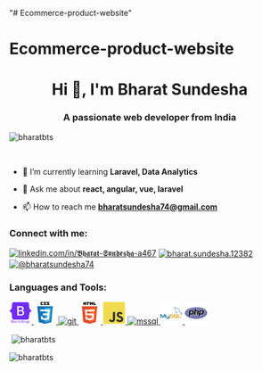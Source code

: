 "# Ecommerce-product-website" 
# Ecommerce-product-website

<h1 align="center">Hi 👋, I'm Bharat Sundesha</h1>
<h3 align="center">A passionate web developer from India</h3>

<p align="left"> <img src="https://komarev.com/ghpvc/?username=bharatbts&label=Profile%20views&color=0e75b6&style=flat" alt="bharatbts" /> </p>

<p align="left"> <a href="https://twitter.com/" target="blank"><img src="https://img.shields.io/twitter/follow/?logo=twitter&style=for-the-badge" alt="" /></a> </p>

- 🌱 I’m currently learning **Laravel, Data Analytics**

- 💬 Ask me about **react, angular, vue, laravel**

- 📫 How to reach me **bharatsundesha74@gmail.com**

<h3 align="left">Connect with me:</h3>
<p align="left">
<a href="https://linkedin.com/in/linkedin.com/in/𝕭𝖍𝖆𝖗𝖆𝖙-𝕾𝖚𝖓𝖉𝖊𝖘𝖍𝖆-a467" target="blank"><img align="center" src="https://raw.githubusercontent.com/rahuldkjain/github-profile-readme-generator/master/src/images/icons/Social/linked-in-alt.svg" alt="linkedin.com/in/𝕭𝖍𝖆𝖗𝖆𝖙-𝕾𝖚𝖓𝖉𝖊𝖘𝖍𝖆-a467" height="30" width="40" /></a>
<a href="https://instagram.com/bharat.sundesha.12382" target="blank"><img align="center" src="https://raw.githubusercontent.com/rahuldkjain/github-profile-readme-generator/master/src/images/icons/Social/instagram.svg" alt="bharat.sundesha.12382" height="30" width="40" /></a>
<a href="https://www.hackerrank.com/@bharatsundesha74" target="blank"><img align="center" src="https://raw.githubusercontent.com/rahuldkjain/github-profile-readme-generator/master/src/images/icons/Social/hackerrank.svg" alt="@bharatsundesha74" height="30" width="40" /></a>
</p>

<h3 align="left">Languages and Tools:</h3>
<p align="left"> <a href="https://getbootstrap.com" target="_blank" rel="noreferrer"> <img src="https://raw.githubusercontent.com/devicons/devicon/master/icons/bootstrap/bootstrap-plain-wordmark.svg" alt="bootstrap" width="40" height="40"/> </a> <a href="https://www.w3schools.com/css/" target="_blank" rel="noreferrer"> <img src="https://raw.githubusercontent.com/devicons/devicon/master/icons/css3/css3-original-wordmark.svg" alt="css3" width="40" height="40"/> </a> <a href="https://git-scm.com/" target="_blank" rel="noreferrer"> <img src="https://www.vectorlogo.zone/logos/git-scm/git-scm-icon.svg" alt="git" width="40" height="40"/> </a> <a href="https://www.w3.org/html/" target="_blank" rel="noreferrer"> <img src="https://raw.githubusercontent.com/devicons/devicon/master/icons/html5/html5-original-wordmark.svg" alt="html5" width="40" height="40"/> </a> <a href="https://developer.mozilla.org/en-US/docs/Web/JavaScript" target="_blank" rel="noreferrer"> <img src="https://raw.githubusercontent.com/devicons/devicon/master/icons/javascript/javascript-original.svg" alt="javascript" width="40" height="40"/> </a> <a href="https://www.microsoft.com/en-us/sql-server" target="_blank" rel="noreferrer"> <img src="https://www.svgrepo.com/show/303229/microsoft-sql-server-logo.svg" alt="mssql" width="40" height="40"/> </a> <a href="https://www.mysql.com/" target="_blank" rel="noreferrer"> <img src="https://raw.githubusercontent.com/devicons/devicon/master/icons/mysql/mysql-original-wordmark.svg" alt="mysql" width="40" height="40"/> </a> <a href="https://www.php.net" target="_blank" rel="noreferrer"> <img src="https://raw.githubusercontent.com/devicons/devicon/master/icons/php/php-original.svg" alt="php" width="40" height="40"/> </a> </p>

<p>&nbsp;<img align="center" src="https://github-readme-stats.vercel.app/api?username=bharatbts&show_icons=true&locale=en" alt="bharatbts" /></p>

<p><img align="center" src="https://github-readme-streak-stats.herokuapp.com/?user=bharatbts&" alt="bharatbts" /></p>
